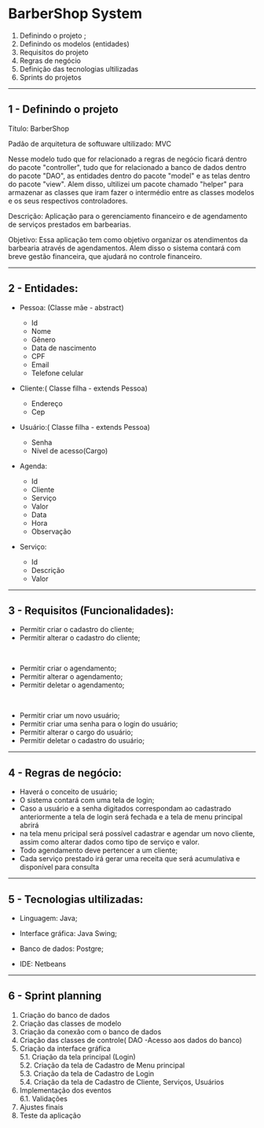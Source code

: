 # BarberShop System

1. Definindo o projeto  ;  
2. Definindo os modelos (entidades)
3. Requisitos do projeto
4. Regras de negócio
5. Definição das tecnologias ultilizadas
6. Sprints do projetos


----------------------------------------------------

## 1 - Definindo o projeto

Título: BarberShop 

Padão de arquitetura de softuware ultilizado: MVC

Nesse modelo tudo que for relacionado a regras de negócio ficará dentro do pacote "controller", tudo que for relacionado a banco de dados dentro do pacote "DAO", as entidades dentro do pacote "model" e as telas dentro do pacote "view". Alem disso, ultilizei um pacote chamado "helper" para armazenar as classes que iram fazer o intermédio entre as classes modelos e os seus respectivos controladores.

Descrição: Aplicação para o gerenciamento financeiro e de agendamento de serviços prestados em barbearias.

Objetivo: Essa aplicação tem como objetivo organizar os atendimentos da barbearia através de agendamentos. Alem disso o sistema contará com breve gestão financeira, que ajudará no controle financeiro.

------------------------------------------------

## 2 - Entidades:   

* Pessoa: (Classe mãe - abstract)
  - Id
  - Nome
  - Gênero 
  - Data de nascimento
  - CPF
  - Email
  - Telefone celular
  
* Cliente:( Classe filha - extends Pessoa)
  - Endereço
  - Cep
  
* Usuário:( Classe filha - extends Pessoa)
  - Senha
  - Nível de acesso(Cargo)
  
* Agenda:
  - Id
  - Cliente
  - Serviço
  - Valor
  - Data
  - Hora
  - Observação  
   
* Serviço:
  - Id
  - Descrição
  - Valor


-----------------------------------------------

## 3 - Requisitos (Funcionalidades):
 
* Permitir criar o cadastro do cliente;
* Permitir alterar o cadastro do cliente;
<br> 

* Permitir criar o agendamento;
* Permitir alterar o agendamento;
* Permitir deletar o agendamento;
<br> 

* Permitir criar um novo usuário;
* Permitir criar uma senha para o login do usuário;
* Permitir alterar o cargo do usuário;
* Permitir deletar o cadastro do usuário;
 
-----------------------------------------------

## 4 - Regras de negócio:

* Haverá o conceito de usuário;
* O sistema contará com uma tela de login;
* Caso a usuário e a senha digitados correspondam ao cadastrado anteriormente a tela de login será fechada e a tela de menu principal abrirá
* na tela menu pricipal será possível cadastrar e agendar um novo cliente, assim como alterar dados como tipo de serviço e valor.
* Todo agendamento deve pertencer a um cliente;
* Cada serviço prestado irá gerar uma receita que será acumulativa e disponível para consulta

---------------------------------------------------

## 5 - Tecnologias ultilizadas:

* Linguagem: Java;

* Interface gráfica: Java Swing;

* Banco de dados: Postgre; 

* IDE: Netbeans

---------------------------------------

## 6 - Sprint planning

1. Criação do banco de dados 
2. Criação das classes de modelo 
3. Criação da conexão com o banco de dados 
4. Criação das classes de controle( DAO -Acesso aos dados do banco)
5. Criação da interface gráfica  <br> 
  5.1. Criação da tela principal (Login)<br> 
  5.2. Criação da tela de Cadastro de Menu principal<br> 
  5.3. Criação da tela de Cadastro de Login<br> 
  5.4. Criação da tela de Cadastro de Cliente, Serviços, Usuários
6. Implementação dos eventos<br> 
  6.1. Validações 
7. Ajustes finais
8. Teste da aplicação
 
